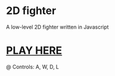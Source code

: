 # 2D fighter
 A low-level 2D fighter written in Javascript

# [PLAY HERE](https://jsfighter2d.netlify.app)
@ Controls: A, W, D, L
